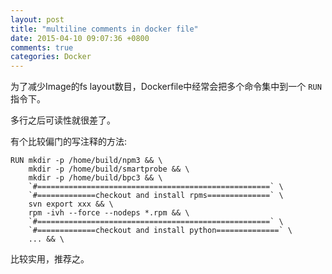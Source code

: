 ```yaml
---
layout: post
title: "multiline comments in docker file"
date: 2015-04-10 09:07:36 +0800
comments: true
categories: Docker
---
```


为了减少Image的fs layout数目，Dockerfile中经常会把多个命令集中到一个 `RUN` 指令下。

多行之后可读性就很差了。

有个比较偏门的写注释的方法:

```
RUN mkdir -p /home/build/npm3 && \
    mkdir -p /home/build/smartprobe && \
    mkdir -p /home/build/bpc3 && \
    `#====================================================` \
    `#=============checkout and install rpms==============` \
    svn export xxx && \
    rpm -ivh --force --nodeps *.rpm && \
    `#====================================================` \
    `#=============checkout and install python==============` \
    ... && \

```

比较实用，推荐之。
